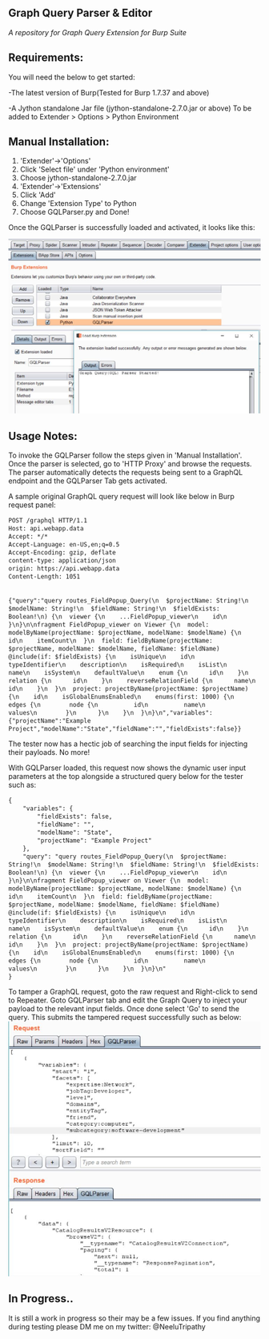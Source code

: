 ## Graph Query Parser & Editor
*A repository for Graph Query Extension for Burp Suite*

**Requirements:**
---------------------
You will need the below to get started:

  -The latest version of Burp(Tested for Burp 1.7.37 and above)
  
  -A Jython standalone Jar file (jython-standalone-2.7.0.jar or above) 
  To be added to Extender > Options > Python Environment
  
**Manual Installation:**
------------------
1. 'Extender'->'Options'
2. Click 'Select file' under 'Python environment'
3. Choose jython-standalone-2.7.0.jar
4. 'Extender'->'Extensions'
5. Click 'Add'
6. Change 'Extension Type' to Python
7. Choose GQLParser.py and Done!

Once the GQLParser is successfully loaded and activated, it looks like this:


![](images/add_GQLParser_Extn.JPG)


**Usage Notes:**
----------------
To invoke the GQLParser follow the steps given in 'Manual Installation'. Once the parser is selected, go to 'HTTP Proxy' and browse the requests. The parser automatically detects the requests being sent to a GraphQL endpoint and the GQLParser Tab gets activated. 

A sample original GraphQL query request will look like below in Burp request panel:
```
POST /graphql HTTP/1.1
Host: api.webapp.data
Accept: */*
Accept-Language: en-US,en;q=0.5
Accept-Encoding: gzip, deflate
content-type: application/json
origin: https://api.webapp.data
Content-Length: 1051


{"query":"query routes_FieldPopup_Query(\n  $projectName: String!\n  $modelName: String!\n  $fieldName: String!\n  $fieldExists: Boolean!\n) {\n  viewer {\n    ...FieldPopup_viewer\n    id\n  }\n}\n\nfragment FieldPopup_viewer on Viewer {\n  model: modelByName(projectName: $projectName, modelName: $modelName) {\n    id\n    itemCount\n  }\n  field: fieldByName(projectName: $projectName, modelName: $modelName, fieldName: $fieldName) @include(if: $fieldExists) {\n    isUnique\n    id\n    typeIdentifier\n    description\n    isRequired\n    isList\n    name\n    isSystem\n    defaultValue\n    enum {\n      id\n    }\n    relation {\n      id\n    }\n    reverseRelationField {\n      name\n      id\n    }\n  }\n  project: projectByName(projectName: $projectName) {\n    id\n    isGlobalEnumsEnabled\n    enums(first: 1000) {\n      edges {\n        node {\n          id\n          name\n          values\n        }\n      }\n    }\n  }\n}\n","variables":{"projectName":"Example Project","modelName":"State","fieldName":"","fieldExists":false}}

```
The tester now has a hectic job of searching the input fields for injecting their payloads. No more!

With GQLParser loaded, this request now shows the dynamic user input parameters at the top alongside a structured query below for the tester such as:
```
{
    "variables": {
        "fieldExists": false, 
        "fieldName": "", 
        "modelName": "State", 
        "projectName": "Example Project"
    }, 
    "query": "query routes_FieldPopup_Query(\n  $projectName: String!\n  $modelName: String!\n  $fieldName: String!\n  $fieldExists: Boolean!\n) {\n  viewer {\n    ...FieldPopup_viewer\n    id\n  }\n}\n\nfragment FieldPopup_viewer on Viewer {\n  model: modelByName(projectName: $projectName, modelName: $modelName) {\n    id\n    itemCount\n  }\n  field: fieldByName(projectName: $projectName, modelName: $modelName, fieldName: $fieldName) @include(if: $fieldExists) {\n    isUnique\n    id\n    typeIdentifier\n    description\n    isRequired\n    isList\n    name\n    isSystem\n    defaultValue\n    enum {\n      id\n    }\n    relation {\n      id\n    }\n    reverseRelationField {\n      name\n      id\n    }\n  }\n  project: projectByName(projectName: $projectName) {\n    id\n    isGlobalEnumsEnabled\n    enums(first: 1000) {\n      edges {\n        node {\n          id\n          name\n          values\n        }\n      }\n    }\n  }\n}\n"
}

```
To tamper a GraphQL request, goto the raw request and Right-click to send to Repeater. Goto GQLParser tab and edit the Graph Query to inject your payload to the relevant input fields. Once done select 'Go' to send the query. This submits the tampered request successfully such as below:
![](images/Repeater2.JPG)

In Progress..
--------
It is still a work in progress so their may be a few issues. If you find anything during testing please DM me on my twitter: @NeeluTripathy
